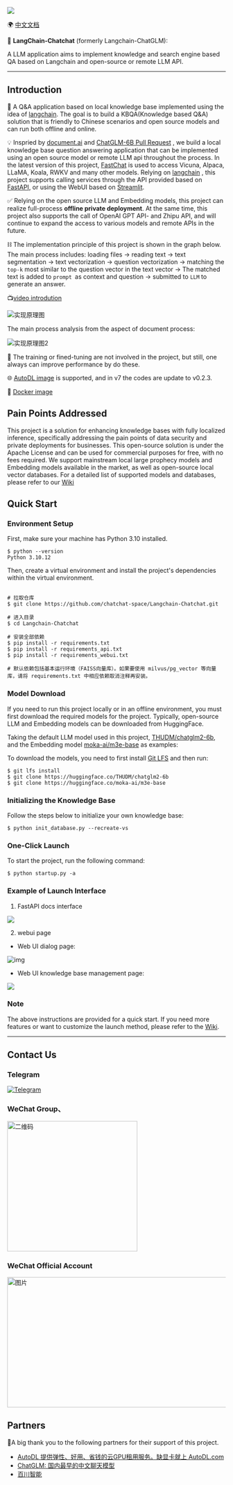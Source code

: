 ![](img/logo-long-chatchat-trans-v2.png)

🌍 [中文文档](README.md)

📃 **LangChain-Chatchat** (formerly Langchain-ChatGLM):  

A LLM application aims to implement knowledge and search engine based QA based on Langchain and open-source or remote LLM API.

---

## Introduction

🤖️ A Q&A application based on local knowledge base implemented using the idea of [langchain](https://github.com/hwchase17/langchain). The goal is to build a KBQA(Knowledge based Q&A) solution that is friendly to Chinese scenarios and open source models and can run both offline and online.

💡 Inspried by [document.ai](https://github.com/GanymedeNil/document.ai) and [ChatGLM-6B Pull Request](https://github.com/THUDM/ChatGLM-6B/pull/216) , we build a local knowledge base question answering application that can be implemented using an open source model or remote LLM api throughout the process. In the latest version of this project, [FastChat](https://github.com/lm-sys/FastChat) is used to access Vicuna, Alpaca, LLaMA, Koala, RWKV and many other models. Relying on [langchain](https://github.com/langchain-ai/langchain) , this project supports calling services through the API provided based on [FastAPI](https://github.com/tiangolo/fastapi), or using the WebUI based on [Streamlit](https://github.com/streamlit/streamlit).

✅ Relying on the open source LLM and Embedding models, this project can realize full-process **offline private deployment**. At the same time, this project also supports the call of OpenAI GPT API- and Zhipu API, and will continue to expand the access to various models and remote APIs in the future.

⛓️ The implementation principle of this project is shown in the graph below. The main process includes: loading files -> reading text -> text segmentation -> text vectorization -> question vectorization -> matching the `top-k` most similar to the question vector in the text vector -> The matched text is added to `prompt `as context and question -> submitted to `LLM` to generate an answer.

📺[video introdution](https://www.bilibili.com/video/BV13M4y1e7cN/?share_source=copy_web&vd_source=e6c5aafe684f30fbe41925d61ca6d514)

![实现原理图](img/langchain+chatglm.png)

The main process analysis from the aspect of document process:

![实现原理图2](img/langchain+chatglm2.png)

🚩 The training or fined-tuning are not involved in the project, but still, one always can improve performance by do these.

🌐 [AutoDL image](registry.cn-beijing.aliyuncs.com/chatchat/chatchat:0.2.0) is supported, and in v7 the codes are update to v0.2.3.

🐳 [Docker image](registry.cn-beijing.aliyuncs.com/chatchat/chatchat:0.2.0)

## Pain Points Addressed

This project is a solution for enhancing knowledge bases with fully localized inference, specifically addressing the pain points of data security and private deployments for businesses.
This open-source solution is under the Apache License and can be used for commercial purposes for free, with no fees required.
We support mainstream local large prophecy models and Embedding models available in the market, as well as open-source local vector databases. For a detailed list of supported models and databases, please refer to our [Wiki](https://github.com/chatchat-space/Langchain-Chatchat/wiki/)

## Quick Start
### Environment Setup
First, make sure your machine has Python 3.10 installed.
```
$ python --version
Python 3.10.12
```
Then, create a virtual environment and install the project's dependencies within the virtual environment.
```shell

# 拉取仓库
$ git clone https://github.com/chatchat-space/Langchain-Chatchat.git

# 进入目录
$ cd Langchain-Chatchat

# 安装全部依赖
$ pip install -r requirements.txt 
$ pip install -r requirements_api.txt
$ pip install -r requirements_webui.txt  

# 默认依赖包括基本运行环境（FAISS向量库）。如果要使用 milvus/pg_vector 等向量库，请将 requirements.txt 中相应依赖取消注释再安装。
```
### Model Download

If you need to run this project locally or in an offline environment, you must first download the required models for the project. Typically, open-source LLM and Embedding models can be downloaded from HuggingFace.

Taking the default LLM model used in this project, [THUDM/chatglm2-6b](https://huggingface.co/THUDM/chatglm2-6b), and the Embedding model [moka-ai/m3e-base](https://huggingface.co/moka-ai/m3e-base) as examples:

To download the models, you need to first install [Git LFS](https://docs.github.com/zh/repositories/working-with-files/managing-large-files/installing-git-large-file-storage) and then run:

```Shell
$ git lfs install
$ git clone https://huggingface.co/THUDM/chatglm2-6b
$ git clone https://huggingface.co/moka-ai/m3e-base
```

###  Initializing the Knowledge Base

Follow the steps below to initialize your own knowledge base:
```shell
$ python init_database.py --recreate-vs
 ```

### One-Click Launch

To start the project, run the following command:
```shell
$ python startup.py -a
```

### Example of Launch Interface
1. FastAPI docs interface

![](img/fastapi_docs_026.png)

2. webui page

- Web UI dialog page:

![img](img/LLM_success.png)

- Web UI knowledge base management page:

![](img/init_knowledge_base.jpg)

### Note

The above instructions are provided for a quick start. If you need more features or want to customize the launch method, please refer to the [Wiki](https://github.com/chatchat-space/Langchain-Chatchat/wiki/).

---

## Contact Us
### Telegram

[![Telegram](https://img.shields.io/badge/Telegram-2CA5E0?style=for-the-badge&logo=telegram&logoColor=white "langchain-chatglm")](https://t.me/+RjliQ3jnJ1YyN2E9)

### WeChat Group、

<img src="img/qr_code_67.jpg" alt="二维码" width="300" height="300" />

### WeChat Official Account

<img src="img/official_account.png" alt="图片" width="900" height="300" />

## Partners
🎉A big thank you to the following partners for their support of this project.

+ [AutoDL 提供弹性、好用、省钱的云GPU租用服务。缺显卡就上 AutoDL.com](https://www.autodl.com)
+ [ChatGLM: 国内最早的中文聊天模型](https://chatglm.cn/)
+ [百川智能](https://www.baichuan-ai.com/home)
  
